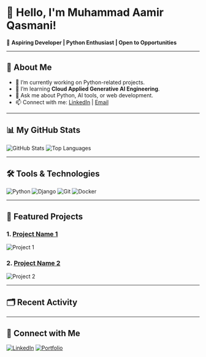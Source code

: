 # 👋 Hello, I'm Muhammad Aamir Qasmani!

🌟 **Aspiring Developer | Python Enthusiast | Open to Opportunities**

---

## 🚀 About Me
- 🔭 I’m currently working on Python-related projects.
- 🌱 I’m learning **Cloud Applied Generative AI Engineering**.
- 💬 Ask me about Python, AI tools, or web development.
- 📫 Connect with me: [LinkedIn](https://www.linkedin.com/in/YOUR_LINKEDIN) | [Email](mailto:YOUR_EMAIL)

---

## 📊 My GitHub Stats
![GitHub Stats](https://github-readme-stats.vercel.app/api?username=YOUR_USERNAME&show_icons=true&theme=radical)
![Top Languages](https://github-readme-stats.vercel.app/api/top-langs/?username=YOUR_USERNAME&layout=compact&theme=radical)

---

## 🛠️ Tools & Technologies
![Python](https://img.shields.io/badge/Python-3776AB?style=for-the-badge&logo=python&logoColor=white)
![Django](https://img.shields.io/badge/Django-092E20?style=for-the-badge&logo=django&logoColor=white)
![Git](https://img.shields.io/badge/Git-F05032?style=for-the-badge&logo=git&logoColor=white)
![Docker](https://img.shields.io/badge/Docker-2496ED?style=for-the-badge&logo=docker&logoColor=white)

---

## 🌟 Featured Projects
### 1. [Project Name 1](https://github.com/YOUR_USERNAME/REPO_1)
![Project 1](https://github-readme-stats.vercel.app/api/pin/?username=YOUR_USERNAME&repo=REPO_1&theme=radical)

### 2. [Project Name 2](https://github.com/YOUR_USERNAME/REPO_2)
![Project 2](https://github-readme-stats.vercel.app/api/pin/?username=YOUR_USERNAME&repo=REPO_2&theme=radical)

---

## 🗂️ Recent Activity
<!--START_SECTION:activity-->
<!--END_SECTION:activity-->

---

## 🤝 Connect with Me
[![LinkedIn](https://img.shields.io/badge/LinkedIn-0077B5?style=for-the-badge&logo=linkedin&logoColor=white)](https://www.linkedin.com/in/YOUR_LINKEDIN)
[![Portfolio](https://img.shields.io/badge/Portfolio-000000?style=for-the-badge&logo=firefox&logoColor=white)](https://your-portfolio.com)
